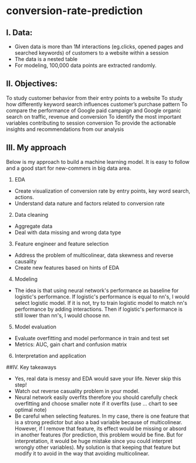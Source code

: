 # conversion-rate-prediction

## I. Data:
- Given data is more than 1M interactions (eg.clicks, opened pages and searched keywords)  of customers to a website within a session
- The data is a nested table
- For modeling, 100,000 data points are extracted randomly.

## II. Objectives:
To study customer behavior from their entry points to a website
To study how differently keyword search influences customer’s purchase pattern
To compare the performance of Google paid campaign and Google organic search on traffic, revenue and conversion
To identify the most important variables contributing to session conversion
To provide the actionable insights and recommendations from our analysis

## III. My approach
Below is my approach to build a machine learning model. It is easy to follow and a good start for new-commers in big data area.
1. EDA
- Create visualization of conversion rate by entry points, key word search, actions.
- Understand data nature and factors related to conversion rate
2. Data cleaning
- Aggregate data
- Deal with data missing and wrong data type
3. Feature engineer and feature selection
- Address the problem of multicolinear, data skewness and reverse causality
- Create new features based on hints of EDA
4. Modeling
- The idea is that using neural network's performance as baseline for logistic's performance. 
If logistic's performance is equal to nn's, I would select logistic model. If it is not, try to train logistic model to match
nn's performance by adding interactions. Then if logistic's performance is still lower than nn's, I would choose nn.
5. Model evaluation
- Evaluate overfitting and model performance in train and test set
- Metrics: AUC, gain chart and confusion matrix
6. Interpretation and application

##IV. Key takeaways
- Yes, real data is messy and EDA would save your life. Never skip this step!
- Watch out reverse casuality problem in your model.
- Neural network easily overfits therefore you should carefully check overfitting and choose smaller note if it overfits 
(use ... chart to see optimal note)
- Be careful when selecting features. 
In my case, there is one feature that is a strong predictor but also a bad variable because of multicolinear. However,
if I remove that feature, its effect would be missing or absord in another features (for prediction, this problem would be fine. But for interpretation, it would be huge mistake since you could interpret wrongly other variables). My solution is that keeping that feature but modify it to avoid in the way that avoiding multicolinear.


